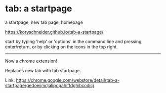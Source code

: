 # tab: a startpage
a startpage, new tab page, homepage

https://koryschneider.github.io/tab-a-startpage/

start by typing 'help' or 'options' in the command line and pressing enter/return, or by clicking on the icons in the top right.

---

Now a chrome extension!

Replaces new tab with tab startpage.

Link:
https://chrome.google.com/webstore/detail/tab-a-startpage/gedoejjmdjalipopahiffdghibcodjcj
